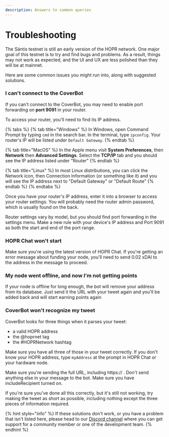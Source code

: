 ```yaml
---
description: Answers to common queries
---
```


# Troubleshooting

The Säntis testnet is still an early version of the HOPR network. One major goal of this testnet is to try and find bugs and problems. As a result, things may not work as expected, and the UI and UX are less polished than they will be at mainnet.  
  
Here are some common issues you might run into, along with suggested solutions.

### **I can't connect to the CoverBot**

If you can't connect to the CoverBot, you may need to enable port forwarding on **port 9091** in your router.  
  
To access your router, you'll need to find its IP address.

{% tabs %}
{% tab title="Windows" %}
In Windows, open Command Prompt by typing `cmd` in the search bar. In the terminal, type `ipconfig`. Your router's IP will be listed under `Default Gateway`.
{% endtab %}

{% tab title="MacOS" %}
In the Apple menu visit **System Preferences**, then **Network** then **Advanced Settings**. Select the **TCP/IP** tab and you should see the IP address listed under "Router"
{% endtab %}

{% tab title="Linux" %}
In most Linux distributions, you can click the Network icon, then Connection Information \(or something like it\) and you will see the IP address next to "Default Gateway" or "Default Route"
{% endtab %}
{% endtabs %}

Once you have your router's IP address, enter it into a browser to access your router settings. You will probably need the router admin password, which is usually found on the back.  
  
Router settings vary by model, but you should find port forwarding in the settings menu. Make a new rule with your device's IP address and Port 9091 as both the start and end of the port range.

### **HOPR Chat won't start**

Make sure you're using the latest version of HOPR Chat. If you're getting an error message about funding your node, you'll need to send 0.02 xDAI to the address in the message to proceed.

### **My node went offline, and now I'm not getting points**

If your node is offline for long enough, the bot will remove your address from its database. Just send it the URL with your tweet again and you'll be added back and will start earning points again

### **CoverBot won't recognize my tweet**

CoverBot looks for three things when it parses your tweet:

* a valid HOPR address
* the @hoprnet tag
* the \#HOPRNetwork hashtag

Make sure you have all three of those in your tweet correctly. If you don't know your HOPR address, type `myAddress` at the prompt in HOPR Chat or your hardware node.  
  
Make sure you're sending the full URL, including https:// . Don't send anything else in your message to the bot. Make sure you have includeRecipient turned on.

If you're sure you've done all this correctly, but it's still not working, try making the tweet as short as possible, including nothing except the three pieces of information required.

{% hint style="info" %}
If these solutions don't work, or you have a problem that isn't listed here, please head to our [Discord channel](https://discord.gg/wUSYqpD) where you can get support for a community member or one of the development team.
{% endhint %}



